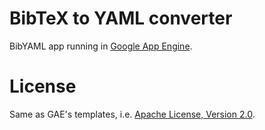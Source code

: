 # BibTeX to YAML converter
BibYAML app running in [Google App Engine](https://cloud.google.com/appengine/). 

# License
Same as GAE's templates, i.e. [Apache License, Version 2.0](http://www.apache.org/licenses/LICENSE-2.0).
